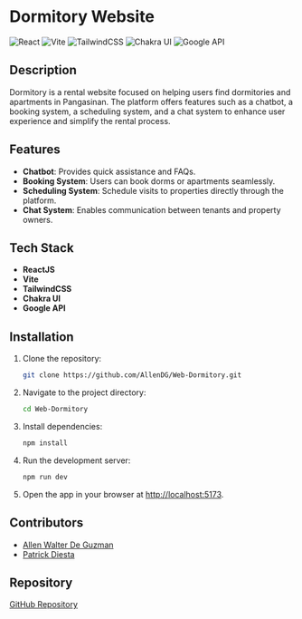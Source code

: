 # Dormitory Website
![React](https://img.shields.io/badge/React-20232A?style=for-the-badge&logo=react&logoColor=61DAFB)
![Vite](https://img.shields.io/badge/Vite-646CFF?style=for-the-badge&logo=vite&logoColor=FFD62E)
![TailwindCSS](https://img.shields.io/badge/TailwindCSS-06B6D4?style=for-the-badge&logo=tailwindcss&logoColor=white)
![Chakra UI](https://img.shields.io/badge/Chakra--UI-319795?style=for-the-badge&logo=chakra-ui&logoColor=white)
![Google API](https://img.shields.io/badge/Google%20API-4285F4?style=for-the-badge&logo=google&logoColor=white)
## Description
Dormitory is a rental website focused on helping users find dormitories and apartments in Pangasinan. The platform offers features such as a chatbot, a booking system, a scheduling system, and a chat system to enhance user experience and simplify the rental process.

## Features
- **Chatbot**: Provides quick assistance and FAQs.
- **Booking System**: Users can book dorms or apartments seamlessly.
- **Scheduling System**: Schedule visits to properties directly through the platform.
- **Chat System**: Enables communication between tenants and property owners.

## Tech Stack
- **ReactJS**
- **Vite**
- **TailwindCSS**
- **Chakra UI**
- **Google API**

## Installation
1. Clone the repository:
   ```bash
   git clone https://github.com/AllenDG/Web-Dormitory.git
   ```
2. Navigate to the project directory:
   ```bash
   cd Web-Dormitory
   ```
3. Install dependencies:
   ```bash
   npm install
   ```
4. Run the development server:
   ```bash
   npm run dev
   ```
5. Open the app in your browser at [http://localhost:5173](http://localhost:5173).

## Contributors
- [Allen Walter De Guzman](https://github.com/AllenDG)
- [Patrick Diesta](https://github.com/patriki28)

## Repository
[GitHub Repository](https://github.com/AllenDG/Web-Dormitory.git)

